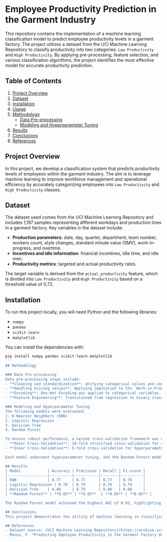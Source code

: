 # Employee Productivity Prediction in the Garment Industry

This repository contains the implementation of a machine learning classification model to predict employee productivity levels in a garment factory. The project utilizes a dataset from the UCI Machine Learning Repository to classify productivity into two categories: `Low Productivity` and `High Productivity`. By applying pre-processing, feature selection, and various classification algorithms, the project identifies the most effective model for accurate productivity prediction.

## Table of Contents
1. [Project Overview](#project-overview)
2. [Dataset](#dataset)
3. [Installation](#installation)
4. [Usage](#usage)
5. [Methodology](#methodology)
    - [Data Pre-processing](#data-pre-processing)
    - [Modeling and Hyperparameter Tuning](#modeling-and-hyperparameter-tuning)
6. [Results](#results)
7. [Conclusions](#conclusions)
8. [References](#references)

## Project Overview
In this project, we develop a classification system that predicts productivity levels of employees within the garment industry. The aim is to leverage machine learning to improve workforce management and operational efficiency by accurately categorizing employees into `Low Productivity` and `High Productivity` classes.

## Dataset
The dataset used comes from the UCI Machine Learning Repository and includes 1,197 samples representing different workdays and production lines in a garment factory. Key variables in the dataset include:
- **Production parameters**: date, day, quarter, department, team number, workers count, style changes, standard minute value (SMV), work-in-progress, and overtime.
- **Incentives and idle information**: financial incentives, idle time, and idle men.
- **Productivity metrics**: targeted and actual productivity rates.

The target variable is derived from the `actual_productivity` feature, which is divided into `Low Productivity` and `High Productivity` based on a threshold value of 0.72.

## Installation
To run this project locally, you will need Python and the following libraries:
- `numpy`
- `pandas`
- `scikit-learn`
- `matplotlib`

You can install the dependencies with:
```bash
pip install numpy pandas scikit-learn matplotlib
'''
## Methodology

### Data Pre-processing
Data pre-processing steps include:
- **Cleaning and standardization**: Unifying categorical values and consolidating quarters.
- **Handling missing values**: Applying imputation to the `Work-in-Progress` variable.
- **Encoding**: One-Hot Encoding was applied to categorical variables.
- **Feature Engineering**: Transitioned from regression to binary classification by setting a productivity threshold.

### Modeling and Hyperparameter Tuning
The following models were evaluated:
1. K-Nearest Neighbors (KNN)
2. Logistic Regression
3. Decision Tree
4. Random Forest

To ensure robust performance, a nested cross-validation framework was employed:
- **Outer Cross-Validation**: 10-fold stratified cross-validation for unbiased performance estimation.
- **Inner Cross-Validation**: 5-fold cross-validation for hyperparameter optimization.

Each model underwent hyperparameter tuning, and the Random Forest model demonstrated the best performance with an accuracy of 85%.

## Results
| Model            | Accuracy | Precision | Recall | F1-score |
|------------------|----------|-----------|--------|----------|
| KNN              | 0.77     | 0.77      | 0.77   | 0.76     |
| Logistic Regression | 0.79  | 0.79      | 0.79   | 0.79     |
| Decision Tree    | 0.80     | 0.79      | 0.80   | 0.80     |
| **Random Forest** | **0.85** | **0.85**  | **0.85** | **0.85** |

The Random Forest model achieved the highest AUC of 0.92, highlighting its effectiveness in predicting employee productivity levels.

## Conclusions
This project demonstrates the utility of machine learning in classifying employee productivity in the garment sector. The optimized Random Forest model showed superior performance and reliability, making it suitable for real-world deployment in similar industrial settings.

## References
- Dataset source: [UCI Machine Learning Repository](https://archive.ics.uci.edu/ml/index.php)
- Manco, F. *Predicting Employee Productivity in the Garment Factory Using Machine Learning Techniques* (University of Bari Aldo Moro)

